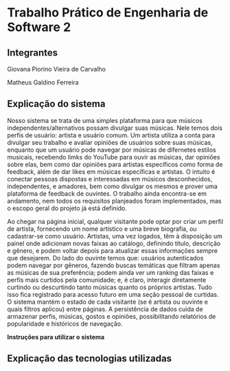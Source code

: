 # **Trabalho Prático de Engenharia de Software 2**
## Integrantes
Giovana Piorino Vieira de Carvalho 

Matheus Galdino Ferreira

## Explicação do sistema

Nosso sistema se trata de uma simples plataforma para que músicos independentes/alternativos possam divulgar suas músicas. Nele temos dois perfis de usuário: artista e usuário comum. Um artista utiliza a conta para divulgar seu trabalho e avaliar opiniões de usuários sobre suas músicas, enquanto que um usuário pode navegar por músicas de difernetes estilos musicais, recebendo limks do YouTube para ouvir as músicas, dar opiniões sobre elas, bem como dar opiniões para artistas específicos como forma de feedback, além de dar likes em músicas específicas e artistas. O intuito é conectar pessoas dispostas e interessadas em músicos desconhecidos, independentes, e amadores, bem como divulgar os mesmos e prover uma plataforma de feedback de ouvintes. O trabalho ainda encontra-se em andamento, nem todos os requisitos planjeados foram implementados, mas o escopo geral do projeto já está definido. 

Ao chegar na página inicial, qualquer visitante pode optar por criar um perfil de artista, fornecendo um nome artístico e uma breve biografia, ou cadastrar-se como usuário. Artistas, uma vez logados, têm à disposição um painel onde adicionam novas faixas ao catálogo, definindo título, descrição e gênero, e podem voltar depois para atualizar essas informações sempre que desejarem. Do lado do ouvinte temos que: usuários autenticados podem navegar por gêneros, fazendo buscas temáticas que filtram apenas as músicas de sua preferência; podem ainda ver um ranking das faixas e perfis mais curtidos pela comunidade; e, é claro, interagir diretamente curtindo ou descurtindo tanto músicas quanto os próprios artistas. Tudo isso fica registrado para acesso futuro em uma seção pessoal de curtidas. O sistema mantém o estado de cada visitante (se é artista ou ouvinte e quais filtros aplicou) entre páginas. A persistência de dados cuida de armazenar perfis, músicas, gostos e opiniões, possibilitando relatórios de popularidade e históricos de navegação. 

**Instruções para utilizar o sistema**

## Explicação das tecnologias utilizadas

